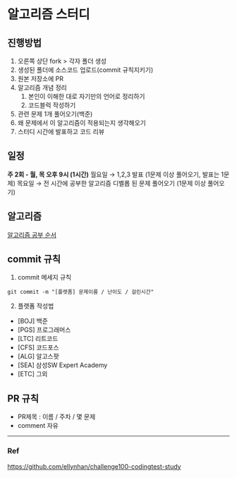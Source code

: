 # 알고리즘 스터디


## 진행방법
1. 오른쪽 상단 fork > 각자 폴더 생성
2. 생성된 폴더에 소스코드 업로드(commit 규칙지키기)
3. 원본 저장소에 PR
4. 알고리즘 개념 정리
    1. 본인이 이해한 대로 자기만의 언어로 정리하기
    2. 코드블럭 작성하기
5. 관련 문제 1개 풀어오기(백준)
6. 왜 문제에서 이 알고리즘이 적용되는지 생각해오기
7. 스터디 시간에 발표하고 코드 리뷰


## 일정
**주 2회 - 월, 목 오후 9시 (1시간)**
월요일 → 1,2,3 발표 (1문제 이상 풀어오기, 발표는 1문제)
목요일 → 전 시간에 공부한 알고리즘 디벨롭 된 문제 풀어오기 (1문제 이상 풀어오기)


## 알고리즘
[알고리즘 공부 순서](https://velog.io/@cxxerry/%EC%95%8C%EA%B3%A0%EB%A6%AC%EC%A6%98-%EA%B3%B5%EB%B6%80-%EC%88%9C%EC%84%9C)


## commit 규칙
1. commit 메세지 규칙
```
git commit -m "[플랫폼] 문제이름 / 난이도 / 걸린시간"
```
2. 플랫폼 작성법
  - [BOJ] 백준
  - [PGS] 프로그래머스
  - [LTC] 리트코드
  - [CFS] 코드포스
  - [ALG] 알고스팟
  - [SEA] 삼성SW Expert Academy
  - [ETC] 그외


## PR 규칙
- PR제목 : 이름 / 주차 / 몇 문제
- comment 자유


---
### Ref
https://github.com/ellynhan/challenge100-codingtest-study
